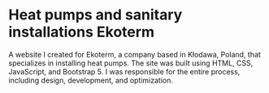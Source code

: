 # Heat pumps and sanitary installations Ekoterm
A website I created for Ekoterm, a company based in Kłodawa, Poland, that specializes in installing heat pumps. The site was built using HTML, CSS, JavaScript, and Bootstrap 5. I was responsible for the entire process, including design, development, and optimization.
